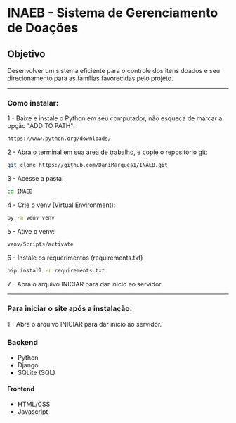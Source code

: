 # INAEB - Sistema de Gerenciamento de Doações

## Objetivo
Desenvolver um sistema eficiente para o controle dos itens doados e seu direcionamento para as famílias favorecidas pelo projeto.

----------------------------------------------------------

### Como instalar:

1 - Baixe e instale o Python em seu computador, não esqueça de marcar a opção "ADD TO PATH":
```bash
https://www.python.org/downloads/
```

2 - Abra o terminal em sua área de trabalho, e copie o repositório git:
```bash
git clone https://github.com/DaniMarques1/INAEB.git
```

3 - Acesse a pasta:
```bash
cd INAEB
```

4 - Crie o venv (Virtual Environment):
```bash
py -m venv venv
```

5 - Ative o venv:
```bash
venv/Scripts/activate
```

6 - Instale os requerimentos (requirements.txt)
```bash
pip install -r requirements.txt
```

7 - Abra o arquivo INICIAR para dar início ao servidor.

----------------------------------------------------------

### Para iniciar o site após a instalação:

1 - Abra o arquivo INICIAR para dar início ao servidor.

### Backend

- Python
- Django
- SQLite (SQL)

#### Frontend

- HTML/CSS
- Javascript



